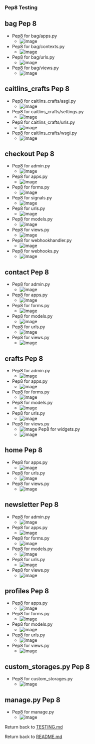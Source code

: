 ### Pep8 Testing

## bag Pep 8
-  Pep8 for bag/apps.py
     - ![image](testing/bag_apps.py.jpg)
-  Pep8 for bag/contexts.py
     - ![image](testing/bag_contexts.py.jpg)
-  Pep8 for bag/urls.py
     - ![image](testing/bag_urls.py.jpg)
-  Pep8 for bag/views.py
     - ![image](testing/bag_views.py.jpg)

## caitlins_crafts Pep 8
-  Pep8 for caitlins_crafts/asgi.py
     - ![image](testing/caitlins_crafts_asgi.py.jpg)
-  Pep8 for caitlins_crafts/settings.py
     - ![image](testing/caitlins_crafts_settings.py.jpg)
-  Pep8 for caitlins_crafts/urls.py
     - ![image](testing/caitlins_crafts_urls.py.jpg)
-  Pep8 for caitlins_crafts/wsgi.py
     - ![image](testing/caitlins_crafts_wsgi.py.jpg)

## checkout Pep 8
-  Pep8 for admin.py
     - ![image](testing/checkout_admin.py.jpg)
-  Pep8 for apps.py
     - ![image](testing/checkout_apps.py.jpg)
-  Pep8 for forms.py
     - ![image](testing/checkout_forms.py.jpg)
-  Pep8 for signals.py
     - ![image](testing/checkout_signals.py.jpg)
-  Pep8 for urls.py
     - ![image](testing/checkout_urls.py.jpg)
-  Pep8 for models.py
     - ![image](testing/checkout_models.py.jpg)
-  Pep8 for views.py
     - ![image](testing/checkout_views.py.jpg)
-  Pep8 for webhookhandler.py
     - ![image](testing/checkout_webhookhandler.py.jpg)
-  Pep8 for webhooks.py
     - ![image](testing/checkout_webhooks.py.jpg)       

## contact Pep 8
-  Pep8 for admin.py
     - ![image](testing/contact_admin.py.jpg)
-  Pep8 for apps.py
     - ![image](testing/contact_apps.py.jpg)
-  Pep8 for forms.py
     - ![image](testing/contact_forms.py.jpg)
-  Pep8 for models.py
     - ![image](testing/contact_models.py.jpg)
-  Pep8 for urls.py
     - ![image](testing/contact_urls.py.jpg)
-  Pep8 for views.py
     - ![image](testing/contact_views.py.jpg)

## crafts Pep 8
-  Pep8 for admin.py
     - ![image](testing/crafts_admin.py.jpg)
-  Pep8 for apps.py
     - ![image](testing/crafts_apps.py.jpg)
-  Pep8 for forms.py
     - ![image](testing/crafts_forms.py.jpg)
-  Pep8 for models.py
     - ![image](testing/crafts_models.py.jpg)
-  Pep8 for urls.py
     - ![image](testing/crafts_urls.py.jpg)
-  Pep8 for views.py
     - ![image](testing/crafts_views.py.jpg)
  Pep8 for widgets.py
     - ![image](testing/crafts_widgets.py.jpg)

## home Pep 8
-  Pep8 for apps.py
     - ![image](testing/home_apps.py.jpg)
-  Pep8 for urls.py
     - ![image](testing/home_urls.py.jpg)
-  Pep8 for views.py
     - ![image](testing/home_views.py.jpg)

## newsletter Pep 8
-  Pep8 for admin.py
     - ![image](testing/newsletter_admin.py.jpg)
-  Pep8 for apps.py
     - ![image](testing/newsletter_apps.py.jpg)
-  Pep8 for forms.py
     - ![image](testing/newsletter_forms.py.jpg)
-  Pep8 for models.py
     - ![image](testing/newsletter_models.py.jpg)
-  Pep8 for urls.py
     - ![image](testing/newsletter_urls.py.jpg)
-  Pep8 for views.py
     - ![image](testing/newsletter_views.py.jpg)

## profiles Pep 8
-  Pep8 for apps.py
     - ![image](testing/profiles_apps.py.jpg)
-  Pep8 for forms.py
     - ![image](testing/profiles_forms.py.jpg)
-  Pep8 for models.py
     - ![image](testing/profiles_models.py.jpg)
-  Pep8 for urls.py
     - ![image](testing/profiles_urls.py.jpg)
-  Pep8 for views.py
     - ![image](testing/profiles_views.py.jpg)

## custom_storages.py Pep 8
-  Pep8 for custom_storages.py
     - ![image](testing/custom_storages.py.jpg)

## manage.py Pep 8
-  Pep8 for manage.py
     - ![image](testing/manage.py.jpg)


Return back to [TESTING.md](TESTING.md)






Return back to [README.md](README.md)
